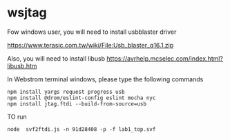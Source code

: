 # wsjtag

Fow windows user, you will need to install usbblaster driver

https://www.terasic.com.tw/wiki/File:Usb_blaster_q16.1.zip

Also, you will need to install libusb
https://avrhelp.mcselec.com/index.html?libusb.htm


In Webstrom terminal windows, please type the following commands
```
npm install yargs request progress usb
npm install @drom/eslint-config eslint mocha nyc
npm install jtag.ftdi --build-from-source=usb

```


TO run
```
node  svf2ftdi.js -n 91d28408 -p -f lab1_top.svf 
```
